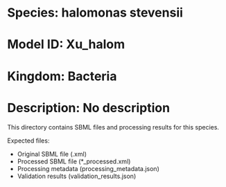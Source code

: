 # Species: halomonas stevensii
# Model ID: Xu_halom
# Kingdom: Bacteria
# Description: No description

This directory contains SBML files and processing results for this species.

Expected files:
- Original SBML file (.xml)
- Processed SBML file (*_processed.xml)
- Processing metadata (processing_metadata.json)
- Validation results (validation_results.json)
